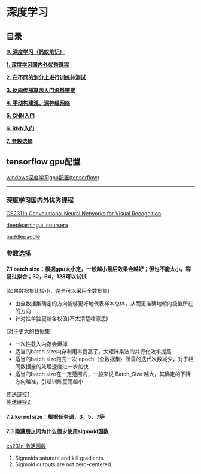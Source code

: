 # 深度学习

## 目录

[**0. 深度学习（蚂蚁笔记）**](https://leanote.com/note/5a2741edf40b55511b000000)

[**1. 深度学习国内外优秀课程**](#深度学习国内外优秀课程)

[**2. 在不同的划分上进行训练并测试**](1.train_test)

[**3. 反向传播算法入门资料链接**](2.backpropagation)

[**4. 手动构建浅、深神经网络**](3.nn_scratch)

[**5. CNN入门**](4.cnn)

[**6. RNN入门**](5.rnn)

[**7. 参数选择**](#参数选择)

## tensorflow gpu配置
[windows深度学习gpu配置(tensorflow)](tensorflow_gpu_windows.md)

---

### 深度学习国内外优秀课程

[CS2311n Convolutional Neural Networks for Visual Recognition](https://cs231n.github.io/)

[deeplearning.ai coursera](https://www.coursera.org/specializations/deep-learning)

[paddlepaddle](http://ai.baidu.com/paddlepaddle)

### 参数选择

#### 7.1 batch size：根据gpu大小定，一般越小最后效果会越好；但也不能太小，容易过拟合；32，64，128可以试试<br>
 
 [如果数据集比较小，完全可以采用全数据集]<br>
   - 由全数据集确定的方向能够更好地代表样本总体，从而更准确地朝向极值所在的方向<br>
   - 针对性单独更新各权值(不太清楚啥意思) <br>
   
 [对于更大的数据集]<br>
   - 一次性载入内存会爆掉
   - 适当的batch size内存利用率提高了，大矩阵乘法的并行化效率提高<br>
   - 适当的batch size跑完一次 epoch（全数据集）所需的迭代次数减少，对于相同数据量的处理速度进一步加快<br>
   - 适当的batch size在一定范围内，一般来说 Batch_Size 越大，其确定的下降方向越准，引起训练震荡越小<br>
 
 [传送链接1](https://blog.csdn.net/s_sunnyy/article/details/65445197)<br>
 [传送链接2](https://blog.csdn.net/qq_20259459/article/details/53943413)
 
#### 7.2 kernel size：根据任务调，3，5，7等

#### 7.3 隐藏层之间为什么很少使用sigmoid函数

[cs231n 激活函数](https://cs231n.github.io/neural-networks-1/)

1) Sigmoids saturate and kill gradients.<br>
2) Sigmoid outputs are not zero-centered.<br>


